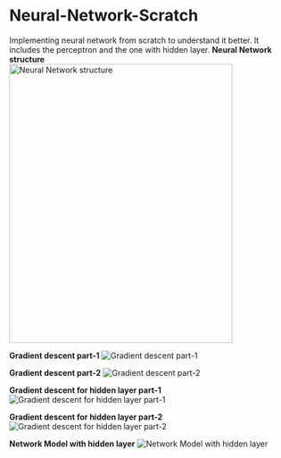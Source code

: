 # Neural-Network-Scratch
Implementing neural network from scratch to understand it better. It includes the perceptron and the one with hidden layer.
**Neural Network structure**\
<img src="https://github.com/jubaer-ad/Neural-Network-Scratch/blob/master/nn1.jpg" width="400" height="500" title="Neural Network structure">

**Gradient descent part-1**
![Gradient descent part-1](https://github.com/jubaer-ad/Neural-Network-Scratch/blob/master/nn2.jpg)

**Gradient descent part-2**
![Gradient descent part-2](https://github.com/jubaer-ad/Neural-Network-Scratch/blob/master/nn3.jpg)

**Gradient descent for hidden layer part-1**
![Gradient descent for hidden layer part-1](https://github.com/jubaer-ad/Neural-Network-Scratch/blob/master/nn4.jpg)

**Gradient descent for hidden layer part-2**
![Gradient descent for hidden layer part-2](https://github.com/jubaer-ad/Neural-Network-Scratch/blob/master/nn5.jpg)

**Network Model with hidden layer**
![Network Model with hidden layer](https://github.com/jubaer-ad/Neural-Network-Scratch/blob/master/nn6.jpg)
